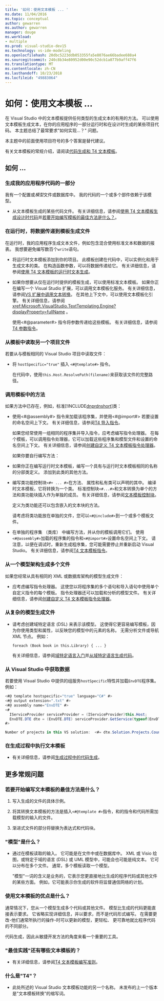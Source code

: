 ```yaml
---
title: '如何：使用文本模板 ... '
ms.date: 11/04/2016
ms.topic: conceptual
author: gewarren
ms.author: gewarren
manager: douge
ms.workload:
- multiple
ms.prod: visual-studio-dev15
ms.technology: vs-ide-modeling
ms.openlocfilehash: 20dbc5223ddb053355fa5e8076ae66badee688a4
ms.sourcegitcommit: 240c8b34e80952d00e90c52dcb1a077b9aff47f6
ms.translationtype: MT
ms.contentlocale: zh-CN
ms.lasthandoff: 10/23/2018
ms.locfileid: "49883064"
---
```

# <a name="how-to--with-text-templates"></a>如何：使用文本模板 ... 
在 Visual Studio 中的文本模板提供任何类型的生成文本的有用的方法。 可以使用文本模板生成文本，在你的应用程序的一部分运行时和在设计时生成的某些项目代码。 本主题总结了最常要求"如何实现...？" 问题。

 本主题中的前面使用项目符号的多个答案是替代建议。

 有关文本模板的常规介绍，请阅读[代码生成和 T4 文本模板](../modeling/code-generation-and-t4-text-templates.md)。

## <a name="how-to-"></a>如何 ...

### <a name="generate-part-of-my-application-code"></a>生成我的应用程序代码的一部分
 我有一个配置或*模型*文件或数据库中。 我的代码的一个或多个部件依赖于该模型。

-   从文本模板生成的某些代码文件。 有关详细信息，请参阅[使用 T4 文本模板生成设计时代码](../modeling/design-time-code-generation-by-using-t4-text-templates.md)并[若要开始编写模板的最佳方法是什么？](#starting)。

### <a name="generate-files-at-run-time-passing-data-into-the-template"></a>在运行时，将数据传递到模板生成文件
 在运行时，我的应用程序生成文本文件，例如包含混合使用标准文本和数据的报表。 我想要避免编写数百个`write`语句。

-   将运行时文本模板添加到你的项目。 此模板创建在代码中，可以实例化和用于生成文本的类。 在构造函数参数，可以将数据传递给它。 有关详细信息，请参阅[使用 T4 文本模板的运行时文本生成](../modeling/run-time-text-generation-with-t4-text-templates.md)。

-   如果你想要从仅在运行时提供的模板生成，可以使用标准文本模板。 如果你正在编写一个 Visual Studio 扩展，可以调用文本模板化服务。 有关详细信息，请参阅[VS 扩展中调用文本转换](../modeling/invoking-text-transformation-in-a-vs-extension.md)。 在其他上下文中，可以使用文本模板化引擎。 有关详细信息，请参阅 <xref:Microsoft.VisualStudio.TextTemplating.Engine?displayProperty=fullName> 。

     使用\<#@parameter#> 指令将参数传递给这些模板。 有关详细信息，请参阅[T4 参数指令](../modeling/t4-parameter-directive.md)。

### <a name="read-another-project-file-from-a-template"></a>从模板中读取另一个项目文件
 若要从与模板相同的 Visual Studio 项目中读取文件：

-   将 `hostSpecific="true"` 插入 `<#@template#>` 指令。

     在代码中，使用`this.Host.ResolvePath(filename)`来获取该文件的完整路径。

### <a name="invoke-methods-from-a-template"></a>调用模板中的方法
 如果方法中已存在，例如，标准[!INCLUDE[dnprdnshort](../code-quality/includes/dnprdnshort_md.md)]类：

- 使用\<#@assembly#> 指令来加载该程序集，并使用\<#@import#> 若要设置的命名空间上下文。 有关详细信息，请参阅[T4 导入指令](../modeling/t4-import-directive.md)。

   如果您经常使用一组相同的程序集并导入指令，应考虑编写指令处理器。 在每个模板，可以调用指令处理器，它可以加载这些程序集和模型文件和设置的命名空间上下文。 有关详细信息，请参阅[创建自定义 T4 文本模板指令处理器](../modeling/creating-custom-t4-text-template-directive-processors.md)。

  如果你要自行编写方法：

- 如果你正在编写运行时文本模板，编写一个具有与运行时文本模板相同的名称的分部类定义。 添加到此类的其他方法。

- 编写类功能控制块`<#+ ... #>`在方法、 属性和私有类可以声明的其中。 编译时文本模板，它将转换为一个类。 标准控制块`<#...#>`和文本转换为单个的方法和类功能块插入作为单独的成员。 有关详细信息，请参阅[文本模板控制块](../modeling/text-template-control-blocks.md)。

   定义为类功能还可以包含嵌入的文本块的方法。

   请考虑将类功能放在单独的文件，您可以`<#@include#>`到一个或多个模板文件。

- 在单独的程序集 （类库） 中编写方法，并从你的模板调用它们。 使用`<#@assembly#>`加载的程序集的指令和`<#@import#>`设置命名空间上下文。 请注意，以便在调试时，重新生成程序集，您可能需要停止并重新启动 Visual Studio。 有关详细信息，请参阅[T4 文本模板指令](../modeling/t4-text-template-directives.md)。

### <a name="generate-many-files-from-one-model-schema"></a>从一个模型架构生成多个文件
 如果您经常从具有相同的 XML 或数据库架构的模型生成文件：

-   应考虑编写指令处理器。 这使您以将程序集的多个语句和导入语句中使用单个自定义指令的每个模板。 指令处理器还可以加载和分析的模型文件。 有关详细信息，请参阅[创建自定义 T4 文本模板指令处理器](../modeling/creating-custom-t4-text-template-directive-processors.md)。

### <a name="generate-files-from-a-complex-model"></a>从复杂的模型生成文件

-   请考虑创建域特定语言 (DSL) 来表示该模型。 这使得它更容易编写模板，因为你使用类型和属性，以反映您的模型中的元素的名称。 无需分析文件或导航 XML 节点。 例如：

     `foreach (Book book in this.Library) { ... }`

     有关详细信息，请参阅[域特定语言入门](../modeling/getting-started-with-domain-specific-languages.md)并[从域特定语言生成代码](../modeling/generating-code-from-a-domain-specific-language.md)。

### <a name="get-data-from-visual-studio"></a>从 Visual Studio 中获取数据
 若要使用 Visual Studio 中提供的组服务`hostSpecific`特性并加载`EnvDTE`程序集。 例如：

```csharp
<#@ template hostspecific="true" language="C#" #>
<#@ output extension=".txt" #>
<#@ assembly name="EnvDTE" #>
<#
  IServiceProvider serviceProvider = (IServiceProvider)this.Host;
  EnvDTE.DTE dte = (EnvDTE.DTE) serviceProvider.GetService(typeof(EnvDTE.DTE));
#>

Number of projects in this VS solution:  <#= dte.Solution.Projects.Count #>
```

### <a name="execute-text-templates-in-the-build-process"></a>在生成过程中执行文本模板

-   有关详细信息，请参阅[生成过程中的代码生成](../modeling/code-generation-in-a-build-process.md)。

## <a name="more-general-questions"></a>更多常规问题

### <a name="starting"></a> 若要开始编写文本模板的最佳方法是什么？

1.  写入生成的文件的具体示例。

2.  将其转换文本模板的方法是插入`<#@template #>`指令，和的指令和代码所需加载模型的输入的文件。

3.  渐进式文件的部分将替换为表达式和代码块。

### <a name="what-is-a-model"></a>"模型"是什么？

-   通过在模板读取的输入。 它可能是在文件中或在数据库中。 XML 或 Visio 绘图，或特定于域的语言 (DSL) 或 UML 模型中，可能会也可能是纯文本。 它可以分布在多个文件。 通常，多个模板读取一个模型。

     "模型"一词的含义是业务的，它表示您更直接地比生成的程序代码或其他文件的某些方面。 例如，它可能表示你生成的软件将监督通信网络的计划。

### <a name="what-is-the-benefit-of-using-text-templates"></a>使用文本模板的优点是什么？
 通常情况下，您从一个模型生成多个代码或其他文件。 模型比生成的代码更能直接表示要求。 它省略实现详细信息，并以要求，而不是代码形式编写。 在需要更改-他们通常所执行的操作-时可以更新的模型，更轻松、 更可靠地就比程序代码的不同部分。

 代码生成，因此从敏捷开发方法的角度来看一个重要的工具。

### <a name="what-best-practices-are-there-for-text-templates"></a>"最佳实践"还有哪些文本模板的？

-   有关详细信息，请参阅[T4 文本模板编写准则](../modeling/guidelines-for-writing-t4-text-templates.md)。

### <a name="what-is-t4"></a>什么是"T4"？

-   此处所述的 Visual Studio 文本模板功能的另一个名称。 未发布的上一个版本是"文本模板转换"的缩写词。
